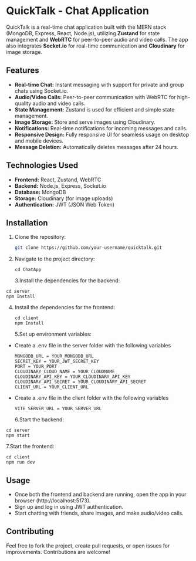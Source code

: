 # QuickTalk - Chat Application

QuickTalk is a real-time chat application built with the MERN stack (MongoDB, Express, React, Node.js), utilizing **Zustand** for state management and **WebRTC** for peer-to-peer audio and video calls. The app also integrates **Socket.io** for real-time communication and **Cloudinary** for image storage.

## Features

- **Real-time Chat:** Instant messaging with support for private and group chats using Socket.io.
- **Audio/Video Calls:** Peer-to-peer communication with WebRTC for high-quality audio and video calls.
- **State Management:** Zustand is used for efficient and simple state management.
- **Image Storage:** Store and serve images using Cloudinary.
- **Notifications:** Real-time notifications for incoming messages and calls.
- **Responsive Design:** Fully responsive UI for seamless usage on desktop and mobile devices.
- **Message Deletion:** Automatically deletes messages after 24 hours.

## Technologies Used

- **Frontend:** React, Zustand, WebRTC
- **Backend:** Node.js, Express, Socket.io
- **Database:** MongoDB
- **Storage:** Cloudinary (for image uploads)
- **Authentication:** JWT (JSON Web Token)

## Installation

1. Clone the repository:
   ```bash
   git clone https://github.com/your-username/quicktalk.git
   ```
2. Navigate to the project directory:
   ```base
   cd ChatApp
   ```
   3.Install the dependencies for the backend:

```base
cd server
npm Install
```

4. Install the dependencies for the frontend:
   ```base
   cd client
   npm Install
   ```
   5.Set up environment variables:

- Create a .env file in the server folder with the following variables
  ```base
  MONGODB_URL = YOUR_MONGODB_URL
  SECRET_KEY = YOUR_JWT_SECRET_KEY
  PORT = YOUR_PORT
  CLOUDINARY_CLOUD_NAME = YOUR_CLOUDNAME
  CLOUDINARY_API_KEY = YOUR_CLOUDINARY_API_KEY
  CLOUDINARY_API_SECRET = YOUR_CLOUDINARY_API_SECRET
  CLIENT_URL = YOUR_CLIENT_URL
  ```
- Create a .env file in the client folder with the following variables

  ```base
  VITE_SERVER_URL = YOUR_SERVER_URL
  ```

  6.Start the backend:

```base
cd server
npm start
```

7.Start the frontend:

```base
cd client
npm run dev
```

## Usage

- Once both the frontend and backend are running, open the app in your browser (http://localhost:5173).
- Sign up and log in using JWT authentication.
- Start chatting with friends, share images, and make audio/video calls.

## Contributing

Feel free to fork the project, create pull requests, or open issues for improvements. Contributions are welcome!
